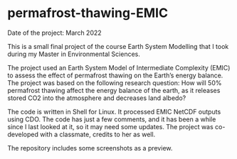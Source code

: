 # permafrost-thawing-EMIC

Date of the project: March 2022

This is a small final project of the course Earth System Modelling that I took during my Master in Environmental Sciences. 

The project used an Earth System Model of Intermediate Complexity (EMIC) to assess the effect of permafrost thawing on the Earth’s energy balance. The project was based on the following research question: How will 50% permafrost thawing affect the energy balance of the earth, as it releases stored CO2 into the atmosphere and decreases land albedo?

The code is written in Shell for Linux. It processed EMIC NetCDF outputs using CDO. The code has just a few comments, and it has been a while since I last looked at it, so it may need some updates. The project was co-developed with a classmate, credits to her as well. 

The repository includes some screenshots as a preview.


